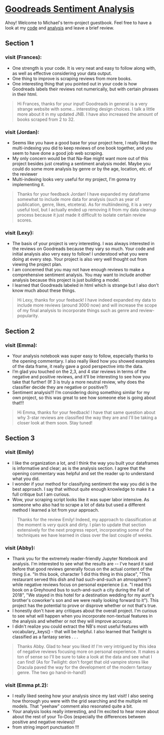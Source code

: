 # [Goodreads Sentiment Analysis](https://github.com/Data-Science-for-Linguists-2021/Goodreads-Sentiment-Analysis)
Ahoy! Welcome to Michael's term-project guestbook. Feel free to have a look at my [code](https://github.com/Data-Science-for-Linguists-2021/Goodreads-Sentiment-Analysis/blob/main/book_scraper.py) and [analysis](https://github.com/Data-Science-for-Linguists-2021/Goodreads-Sentiment-Analysis/blob/main/analysis.ipynb) and leave a brief review.

## Section 1

### visit (Frances):
 - One strength is your code. It is very neat and easy to follow along with, as well as effective considering your data output.
 - One thing to improve is scraping reviews from more books.
 - One interesting thing that you pointed out in your code is how Goodreads labels their reviews not numerically, but with certain phrases in their html.
 > Hi Frances, thanks for your input! Goodreads in general is a very strange website with some... interesting design choices. I talk a little more about it in my updated JNB. I have also increased the amount of books scraped from 2 to 32.

### visit (Jordan):
 - Seems like you have a good base for your project here, I really liked the multi-indexing you did to keep reviews of one book together, and you seem to have done a good job web scraping.
 - My only concern would be that Na-Rae might want more out of this project besides just creating a sentiment analysis model. Maybe you could do some more analysis by genre or by the age, location, etc. of the reviewer
 - Multi-indexing looks very useful for my project, I'm gonna try implementing it.
 > Thanks for your feedback Jordan! I have expanded my dataframe somewhat to include more data for analysis (such as year of publication, genre, likes, etcetera). As for multiindexing, it is a very useful tool, but I actually ended up removing it from my data cleanup process because it just made it difficult to isolate certain review scores.

### visit (Lexy):
- The basis of your project is very interesting. I was always interested in the reviews on Goodreads because they vary so much. Your code and initial analysis also very easy to follow! I understood what you were doing at every step. Your project is also very well thought out from viewing the project plan.
- I am concerned that you may not have enough reviews to make a comprehensive sentiment analysis. You may want to include another analysis because this project is just building a model.
- I learned that Goodreads labeled in html which is strange but I also don't know much about these things.
> Hi Lexy, thanks for your feeback! I have indeed expanded my data to include more reviews (around 3000 now) and will increase the scope of my final analysis to incorporate things such as genre and review-popularity.

## Section 2

### visit (Emma):
- Your analysis notebook was super easy to follow, especially thanks to the opening commentary. I also really liked how you showed examples of the data frame, it really gave a good perspective into the data.
- I’m glad you touched on the 2,3, and 4 star reviews in terms of the negative and positive reviews, and it’ll be interesting to see how you take that further! (If 3 is truly a more neutral review, why does the classifier decide they are negative or positive?)
- Sentiment analysis!!! I’m considering doing something similar for my own project, so this was great to see how someone else is going about that!!!
> Hi Emma, thanks for your feedback! I have that same question about why 3-star reviews are classified the way they are and I'll be taking a closer look at them soon. Stay tuned!

## Section 3

### visit (Emily)
- I like the organization a lot, and I think the way you built your dataframes is informative and clear; as is the analysis section. I agree that the opening commentary was helpful and set the reader up to understand what you did.
- I wonder if your method for classifying sentiment the way you did is the best approach. I say that without quite enough knowledge to make it a full critique but I am curious.
- Wow, your scraping script looks like it was super labor intensive. As someone who also had to scrape a lot of data but used a different method I learned a lot from your approach.
> Thanks for the review Emily! Indeed, my approach to classification at the moment is *very* quick and dirty. I plan to update that section extensively for the next progress report, incorporating some of the techniques we have learned in class over the last couple of weeks.

### visit (Abby):
- Thank you for the extremely reader-friendly Jupyter Notebook and analysis.  I'm interested to see what the results are -- I've heard it said before that good reviews generally focus on the actual content of the thing (i.e. "In this book, character 1 did this thing in this place", "This restaurant served this dish and had such-and-such an atmosphere") while negative reviews focus on personal experience (i.e. "I read this book on a Greyhound bus to such-and-such a city during the Fall of 2018", "We stayed in this hotel for a destination wedding for my aunt's brother's coworker's son and we were really looking forward to it").  This project has the potential to prove or disprove whether or not that's true.
- I honestly don't have any critiques about the overall project.  I'm curious to see what will happen when you incorporate non-textual features in the analysis and whether or not they will improve accuracy.
- I didn't realize you could extract the NB's most useful features with vocabulary_.keys() - that will be helpful.  I also learned that Twilight is classified as a fantasy series . . .
> Thanks Abby. Glad to hear you liked it! I'm very intrigued by this idea of negative reviews focusing more on personal experience. It makes a ton of sense so I'll be sure to take a look at the data and see what I can find!
(As for Twilight: don't forget that old vampire stores like Dracula paved the way for the development of the modern fantasy genre. The two go hand-in-hand!)

### visit (Emma pt.2):
- I really liked seeing how your analysis since my last visit! I also seeing how thorough you were with the grid searching and the multiple ml models. That “yeehaw” comment also resonated quite a bit.
- Your analysis looks really interesting, and I’m excited to hear more about about the rest of your To-Dos (especially the differences between positive and negative reviews)!
- from string import punctuation !!!
